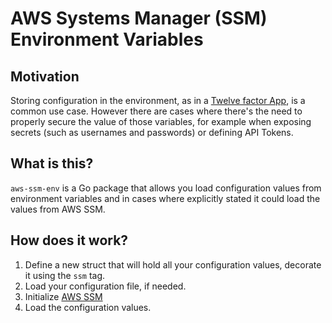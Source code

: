 # AWS Systems Manager (SSM) Environment Variables

## Motivation

Storing configuration in the environment, as in a [Twelve factor App](https://12factor.net/config), is a common use case. However there are cases where there's the need to properly secure the value of those variables, for example when exposing secrets (such as usernames and passwords) or defining API Tokens.

## What is this?

`aws-ssm-env` is a Go package that allows you load configuration values from environment variables and in cases where explicitly stated it could load the values from AWS SSM.

## How does it work?

1. Define a new struct that will hold all your configuration values, decorate it using the `ssm` tag.
1. Load your configuration file, if needed.
1. Initialize [AWS SSM](https://github.com/aws/aws-sdk-go/tree/master/service/ssm)
1. Load the configuration values.

